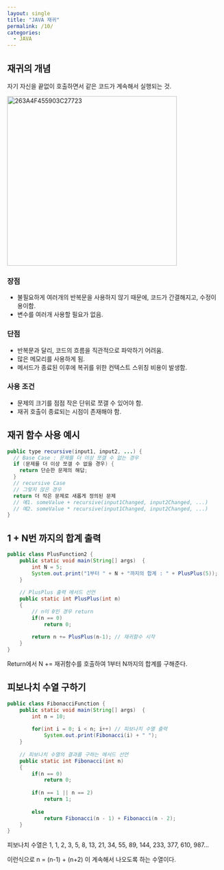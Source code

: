 ```yaml
---
layout: single
title: "JAVA 재귀"
permalink: /10/
categories:
  - JAVA
---
```



## 재귀의 개념

자기 자신을 끝없이 호출하면서 같은 코드가 계속해서 실행되는 것.

<img width="396" alt="263A4F455903C27723" src="https://user-images.githubusercontent.com/77485397/212106702-ba2ec972-7b23-4641-a56f-61d802376965.png">

### 장점

- 불필요하게 여러개의 반복문을 사용하지 않기 때문에, 코드가 간결해지고, 수정이 용이함.
- 변수를 여러개 사용할 필요가 없음.

### 단점

- 반복문과 달리, 코드의 흐름을 직관적으로 파악하기 어려움.
- 많은 메모리를 사용하게 됨.
- 메서드가 종료된 이후에 복귀를 위한 컨텍스트 스위칭 비용이 발생함.

### 사용 조건

- 문제의 크기를 점점 작은 단위로 쪼갤 수 있어야 함.
- 재귀 호출이 종료되는 시점이 존재해야 함.

## 재귀 함수 사용 예시

```java
public type recursive(input1, input2, ...) {
  // Base Case : 문제를 더 이상 쪼갤 수 없는 경우
  if (문제를 더 이상 쪼갤 수 없을 경우) {
    return 단순한 문제의 해답;
  }
  // recursive Case
  // 그렇지 않은 경우
  return 더 작은 문제로 새롭게 정의된 문제
  // 예1. someValue + recursive(input1Changed, input2Changed, ...)
  // 예2. someValue * recursive(input1Changed, input2Changed, ...)
}
```

## 1 + N번 까지의 합계 출력

```java
public class PlusFunction2 {
	public static void main(String[] args)  {
		int N = 5;
		System.out.print("1부터 " + N + "까지의 합계 : " + PlusPlus(5));
	}
	
	// PlusPlus 출력 메서드 선언
	public static int PlusPlus(int n)
	{
		// n이 0인 경우 return
		if(n == 0)
			return 0;
				
		return n += PlusPlus(n-1); // 재귀함수 시작
	}
}
```

Return에서 N += 재귀함수를 호출하여 1부터 N까지의 합계를 구해준다.

## 피보나치 수열 구하기

```java
public class FibonacciFunction {
	public static void main(String[] args)  {
		int n = 10;
		
		for(int i = 0; i < n; i++) // 피보나치 수열 출력
			System.out.print(Fibonacci(i) + " ");
	}
	
	// 피보나치 수열의 결과를 구하는 메서드 선언
	public static int Fibonacci(int n)
	{
		if(n == 0)
			return 0;
		
		if(n == 1 || n == 2)
			return 1;
		
		else 
			return Fibonacci(n - 1) + Fibonacci(n - 2);
	}
}
```

피보나치 수열은 1, 1, 2, 3, 5, 8, 13, 21, 34, 55, 89, 144, 233, 377, 610, 987…

이런식으로 n = (n-1) + (n+2) 이 계속해서 나오도록 하는 수열이다.
